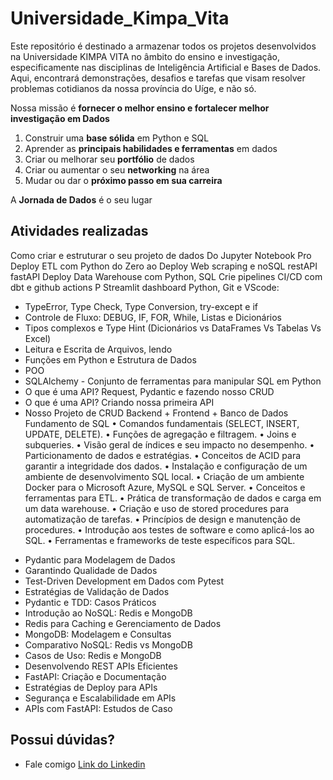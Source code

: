# Universidade_Kimpa_Vita

Este repositório é destinado a armazenar todos os projetos desenvolvidos na Universidade KIMPA VITA no âmbito do ensino e investigação, especificamente nas disciplinas de Inteligência Artificial e Bases de Dados. Aqui, encontrará demonstrações, desafios e tarefas que visam resolver problemas cotidianos da nossa província do Uíge, e não só.

Nossa missão é **fornecer o melhor ensino e fortalecer melhor investigação em Dados**
1) Construir uma **base sólida** em Python e SQL
2) Aprender as **principais habilidades e ferramentas** em dados
3) Criar ou melhorar seu **portfólio** de dados
4) Criar ou aumentar o seu **networking** na área
5) Mudar ou dar o **próximo passo em sua carreira**

A **Jornada de Dados** é o seu lugar

## Atividades realizadas
Como criar e estruturar o seu projeto de dados
Do Jupyter Notebook Pro Deploy
ETL com Python do Zero ao Deploy
Web scraping e noSQL
restAPI fastAPI Deploy
Data Warehouse com Python, SQL 
Crie pipelines CI/CD com dbt e github actions P
Streamlit dashboard
Python, Git e VScode:
- TypeError, Type Check, Type Conversion, try-except e if
- Controle de Fluxo: DEBUG, IF, FOR, While, Listas e Dicionários
- Tipos complexos e Type Hint (Dicionários vs DataFrames Vs Tabelas Vs Excel)
- Leitura e Escrita de Arquivos, lendo
- Funções em Python e Estrutura de Dados
- POO
- SQLAlchemy - Conjunto de ferramentas para manipular SQL em Python
- O que é uma API? Request, Pydantic e fazendo nosso CRUD
- O que é uma API? Criando nossa primeira API
- Nosso Projeto de CRUD Backend + Frontend + Banco de Dados
 Fundamento de SQL
• Comandos fundamentais (SELECT, INSERT, UPDATE, DELETE).
• Funções de agregação e filtragem.
• Joins e subqueries.
• Visão geral de índices e seu impacto no desempenho.
• Particionamento de dados e estratégias.
• Conceitos de ACID para garantir a integridade dos dados.
• Instalação e configuração de um ambiente de desenvolvimento SQL local.
• Criação de um ambiente Docker para o Microsoft Azure, MySQL e SQL Server.
• Conceitos e ferramentas para ETL.
• Prática de transformação de dados e carga em um data warehouse.
• Criação e uso de stored procedures para automatização de tarefas.
• Princípios de design e manutenção de procedures.
• Introdução aos testes de software e como aplicá-los ao SQL.
• Ferramentas e frameworks de teste específicos para SQL.
* Pydantic para Modelagem de Dados
* Garantindo Qualidade de Dados
* Test-Driven Development em Dados com Pytest
* Estratégias de Validação de Dados
* Pydantic e TDD: Casos Práticos
* Introdução ao NoSQL: Redis e MongoDB
* Redis para Caching e Gerenciamento de Dados
* MongoDB: Modelagem e Consultas
* Comparativo NoSQL: Redis vs MongoDB
* Casos de Uso: Redis e MongoDB
* Desenvolvendo REST APIs Eficientes
* FastAPI: Criação e Documentação
* Estratégias de Deploy para APIs
* Segurança e Escalabilidade em APIs
* APIs com FastAPI: Estudos de Caso

## Possui dúvidas? 

- Fale comigo [Link do Linkedin](https://github.com/Nkanga-Pedro/)

